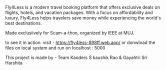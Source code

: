 Fly4Less is a modern travel booking platform that offers exclusive deals on flights, hotels, and vacation packages. With a focus on affordability and luxury, Fly4Less helps travelers save money while experiencing the world's best destinations.

Made exclusiively for Scam-a-thon, organized by IEEE at MUJ.

to see it in action.
visit - https://fly4less-898ff.web.app/
or donwload the files on local system and run on localhost : 5000

This project is made by - Team Kaoders
S kaushik Rao & Gayahtri Sri Harshita
